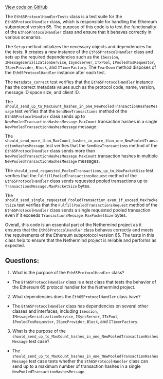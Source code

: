 [View code on GitHub](https://github.com/NethermindEth/nethermind/src/Nethermind/Nethermind.Network.Test/P2P/Subprotocols/Eth/V65/Eth65ProtocolHandlerTests.cs)

The `Eth65ProtocolHandlerTests` class is a test suite for the `Eth65ProtocolHandler` class, which is responsible for handling the Ethereum subprotocol version 65. The purpose of this code is to test the functionality of the `Eth65ProtocolHandler` class and ensure that it behaves correctly in various scenarios.

The `Setup` method initializes the necessary objects and dependencies for the tests. It creates a new instance of the `Eth65ProtocolHandler` class and sets up the required dependencies such as the `ISession`, `IMessageSerializationService`, `ISyncServer`, `ITxPool`, `IPooledTxsRequestor`, `ISpecProvider`, `Block`, and `ITimerFactory`. The `TearDown` method disposes of the `Eth65ProtocolHandler` instance after each test.

The `Metadata_correct` test verifies that the `Eth65ProtocolHandler` instance has the correct metadata values such as the protocol code, name, version, message ID space size, and client ID.

The `should_send_up_to_MaxCount_hashes_in_one_NewPooledTransactionHashesMessage` test verifies that the `SendNewTransactions` method of the `Eth65ProtocolHandler` class sends up to `NewPooledTransactionHashesMessage.MaxCount` transaction hashes in a single `NewPooledTransactionHashesMessage` message.

The `should_send_more_than_MaxCount_hashes_in_more_than_one_NewPooledTransactionHashesMessage` test verifies that the `SendNewTransactions` method of the `Eth65ProtocolHandler` class sends more than `NewPooledTransactionHashesMessage.MaxCount` transaction hashes in multiple `NewPooledTransactionHashesMessage` messages.

The `should_send_requested_PooledTransactions_up_to_MaxPacketSize` test verifies that the `FulfillPooledTransactionsRequest` method of the `Eth65ProtocolHandler` class sends requested pooled transactions up to `TransactionsMessage.MaxPacketSize` bytes.

The `should_send_single_requested_PooledTransaction_even_if_exceed_MaxPacketSize` test verifies that the `FulfillPooledTransactionsRequest` method of the `Eth65ProtocolHandler` class sends a single requested pooled transaction even if it exceeds `TransactionsMessage.MaxPacketSize` bytes.

Overall, this code is an essential part of the Nethermind project as it ensures that the `Eth65ProtocolHandler` class behaves correctly and meets the requirements of the Ethereum subprotocol version 65. The tests in this class help to ensure that the Nethermind project is reliable and performs as expected.
## Questions: 
 1. What is the purpose of the `Eth65ProtocolHandler` class?
- The `Eth65ProtocolHandler` class is a test class that tests the behavior of the Ethereum 65 protocol handler for the Nethermind project.

2. What dependencies does the `Eth65ProtocolHandler` class have?
- The `Eth65ProtocolHandler` class has dependencies on several other classes and interfaces, including `ISession`, `IMessageSerializationService`, `ISyncServer`, `ITxPool`, `IPooledTxsRequestor`, `ISpecProvider`, `Block`, and `ITimerFactory`.

3. What is the purpose of the `should_send_up_to_MaxCount_hashes_in_one_NewPooledTransactionHashesMessage` test case?
- The `should_send_up_to_MaxCount_hashes_in_one_NewPooledTransactionHashesMessage` test case tests whether the `Eth65ProtocolHandler` class can send up to a maximum number of transaction hashes in a single `NewPooledTransactionHashesMessage`.
